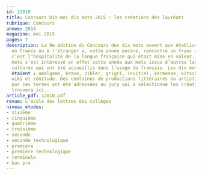 ```yaml
---
id: 12810
title: Concours Dis-moi dix mots 2015 : les créations des lauréats
rubrique: Concours
annee: 2014
magazine: mai 2015
pages: 7
description: La 9e édition du Concours des dix mots ouvert aux établissements secondaires
  en France ou à l’étranger a, cette année encore, rencontré un franc succès. En 2014-2015,
  c’est l’hospitalité de la langue française qui était mise en valeur. Dis-moi dix
  mots s’est intéressé en effet cette année aux mots issus d’autres langues et d’autres
  cultures qui ont été accueillis dans l’usage du français. Les dix mots sélectionnés
  étaient : amalgame, bravo, cibler, grigri, inuit(e), kermesse, kitsch, sérendipité,
  wiki et zénitude. Des centaines de productions littéraires ou artistiques inspirées
  par ces termes ont été adressées au jury qui a sélectionné les créations que l’on
  trouvera ici...
article_pdf: 12810.pdf
revue: L’école des lettres des collèges
niveau_etudes:
- sixième
- cinquième
- quatrième
- troisième
- seconde
- seconde technologique
- première
- première technologique
- terminale
- bac pro
---
```

